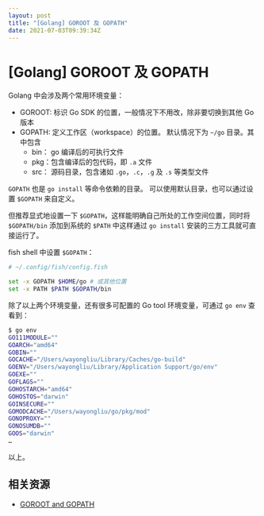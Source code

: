 ```yaml
---
layout: post
title: "[Golang] GOROOT 及 GOPATH﻿"
date: 2021-07-03T09:39:34Z
---
```

# [Golang] GOROOT 及 GOPATH﻿

Golang 中会涉及两个常用环境变量：

- GOROOT: 标识 Go SDK 的位置，一般情况下不用改，除非要切换到其他 Go 版本
- GOPATH: 定义工作区（workspace）的位置。 默认情况下为 `~/go` 目录。其中包含
    - bin： go 编译后的可执行文件
    - pkg：包含编译后的包代码，即 `.a` 文件
    - src： 源码目录，包含诸如 `.go`，`.c`，`.g` 及 `.s` 等类型文件

`GOPATH` 也是 `go install` 等命令依赖的目录。 可以使用默认目录，也可以通过设置 `$GOPATH` 来自定义。


但推荐显式地设置一下 `$GOPATH`，这样能明确自己所处的工作空间位置，同时将 `$GOPATH/bin` 添加到系统的 `$PATH` 中这样通过 `go install` 安装的三方工具就可直接运行了。

fish shell 中设置 `$GOPATH`：


```sh
# ~/.config/fish/config.fish

set -x GOPATH $HOME/go # 或其他位置
set -x PATH $PATH $GOPATH/bin
```

除了以上两个环境变量，还有很多可配置的 Go tool 环境变量，可通过 `go env` 查看到：

```sh
$ go env
GO111MODULE=""
GOARCH="amd64"
GOBIN=""
GOCACHE="/Users/wayongliu/Library/Caches/go-build"
GOENV="/Users/wayongliu/Library/Application Support/go/env"
GOEXE=""
GOFLAGS=""
GOHOSTARCH="amd64"
GOHOSTOS="darwin"
GOINSECURE=""
GOMODCACHE="/Users/wayongliu/go/pkg/mod"
GONOPROXY=""
GONOSUMDB=""
GOOS="darwin"
…
```

以上。

## 相关资源

- [GOROOT and GOPATH﻿](https://www.jetbrains.com/help/go/configuring-goroot-and-gopath.html)


